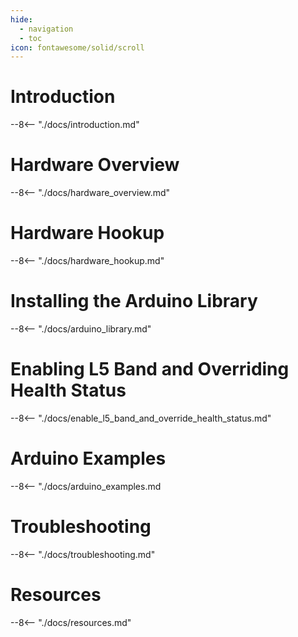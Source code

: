 ```yaml
---
hide:
  - navigation
  - toc
icon: fontawesome/solid/scroll
---
```


# Introduction
--8<-- "./docs/introduction.md"

# Hardware Overview
--8<-- "./docs/hardware_overview.md"

# Hardware Hookup
--8<-- "./docs/hardware_hookup.md"

# Installing the Arduino Library
--8<-- "./docs/arduino_library.md"

# Enabling L5 Band and Overriding Health Status
--8<-- "./docs/enable_l5_band_and_override_health_status.md"

# Arduino Examples
--8<-- "./docs/arduino_examples.md

# Troubleshooting
--8<-- "./docs/troubleshooting.md"

# Resources
--8<-- "./docs/resources.md"
